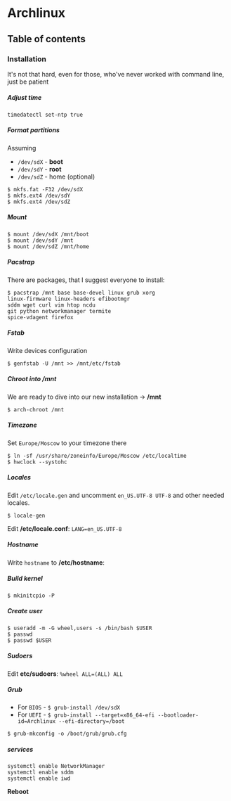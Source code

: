 # Archlinux

## Table of contents


### Installation
It's not that hard, even for those, who've never worked with command line, just be patient

##### Adjust time
```
timedatectl set-ntp true
```

##### Format partitions

Assuming 
- `/dev/sdX` - **boot**
- `/dev/sdY` - **root**
- `/dev/sdZ` - home (optional)

```
$ mkfs.fat -F32 /dev/sdX
$ mkfs.ext4 /dev/sdY
$ mkfs.ext4 /dev/sdZ
```

##### Mount
```
$ mount /dev/sdX /mnt/boot
$ mount /dev/sdY /mnt
$ mount /dev/sdZ /mnt/home
```

##### Pacstrap
There are packages, that I suggest everyone to install:

```
$ pacstrap /mnt base base-devel linux grub xorg
linux-firmware linux-headers efibootmgr
sddm wget curl vim htop ncdu
git python networkmanager termite
spice-vdagent firefox
```

##### Fstab 
Write devices configuration

```
$ genfstab -U /mnt >> /mnt/etc/fstab
```

##### Chroot into /mnt
We are ready to dive into our new installation -> **/mnt**

```
$ arch-chroot /mnt
```

##### Timezone
Set `Europe/Moscow` to your timezone there

```
$ ln -sf /usr/share/zoneinfo/Europe/Moscow /etc/localtime
$ hwclock --systohc
```

##### Locales
Edit `/etc/locale.gen` and uncomment `en_US.UTF-8 UTF-8` and other needed locales.
```
$ locale-gen
```

Edit **/etc/locale.conf**: `LANG=en_US.UTF-8`

##### Hostname

Write `hostname` to **/etc/hostname**:

##### Build kernel

```
$ mkinitcpio -P
```

##### Create user
```
$ useradd -m -G wheel,users -s /bin/bash $USER
$ passwd
$ passwd $USER
```

##### Sudoers

Edit **etc/sudoers**:
`%wheel ALL=(ALL) ALL`

##### Grub

- For `BIOS` - `$ grub-install /dev/sdX`
- For `UEFI` - `$ grub-install --target=x86_64-efi --bootloader-id=Archlinux --efi-directory=/boot`

```
$ grub-mkconfig -o /boot/grub/grub.cfg
```

##### services
```
systemctl enable NetworkManager
systemctl enable sddm
systemctl enable iwd
```

**Reboot**
